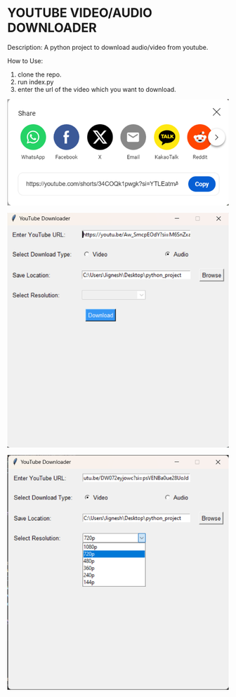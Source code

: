 # YOUTUBE VIDEO/AUDIO DOWNLOADER
Description:
  A python project to download audio/video from youtube.

How to Use:
1) clone the repo.
2) run index.py
3) enter the url of the video which you want to download.

![](/screenshot/link.png)

![](/screenshot/appimg.png)

![](/screenshot/resolution.png)